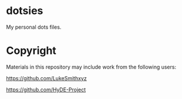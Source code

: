 # dotsies
My personal dots files.

# Copyright
Materials in this repository may include work from the following users:

https://github.com/LukeSmithxyz

https://github.com/HyDE-Project
